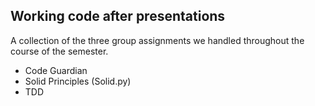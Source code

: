 ## Working code after presentations
A collection of the three group assignments we handled throughout the course of the semester.

- Code Guardian
- Solid Principles (Solid.py)
- TDD

